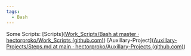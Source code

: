 ```yaml
---
tags:
  - Bash
---
```

Some Scripts:
[Scripts]([Work_Scripts/Bash at master · hectorproko/Work_Scripts (github.com)](https://github.com/hectorproko/Work_Scripts/tree/master/Bash))
[Auxillary-Project]([Auxillary-Projects/Steps.md at main · hectorproko/Auxillary-Projects (github.com)](https://github.com/hectorproko/Auxillary-Projects/blob/main/Steps.md))
